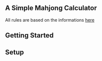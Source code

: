## A Simple Mahjong Calculator 

All rules are based on the informations [here](https://baike.baidu.com/item/%E5%9B%BD%E6%A0%87%E9%BA%BB%E5%B0%86/1287558) 

## Getting Started

## Setup